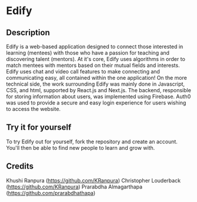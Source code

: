 # Edify

## Description

Edify is a web-based application designed to connect those interested in learning (mentees) with those who have a passion for teaching and discovering talent (mentors). At it's core, Edify uses algorithms in order to match mentees with mentors based on their mutual fields and interests. Edify uses chat and video call features to make connecting and communicating easy, all contained within the one application! On the more technical side, the work surrounding Edify was mainly done in Javascript, CSS, and html, supported by React.js and Next.js. The backend, responsible for storing information about users, was implemented using Firebase. Auth0 was used to provide a secure and easy login experience for users wishing to access the website.

## Try it for yourself

To try Edify out for yourself, fork the repository and create an account. You'll then be able to find new people to learn and grow with.

## Credits

Khushi Ranpura (https://github.com/KRanpura)
Christopher Louderback (https://github.com/KRanpura)
Prarabdha Almagarthapa (https://github.com/prarabdhathapa)